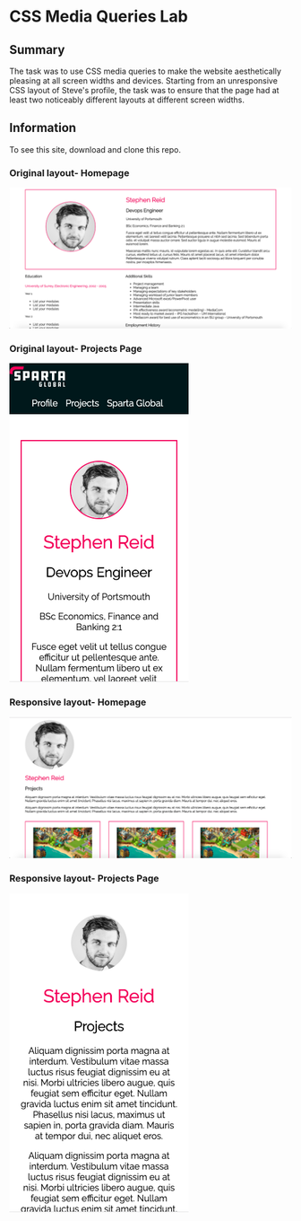 # CSS Media Queries Lab

## Summary

The task was to use CSS media queries to make the website aesthetically pleasing at all screen widths and devices. Starting from an unresponsive CSS layout of Steve's profile, the task was to ensure that the page had at least two noticeably different layouts at different screen widths.

 ## Information

 To see this site, download and clone this repo.


### Original layout- Homepage

![The original layout of the homepage](images/fullsize-profile.png)

### Original layout- Projects Page

![The original layout of the homepage](images/responsive-profile.png)

### Responsive layout- Homepage

![The original layout of the homepage](images/fullsize-projects.png)

### Responsive layout- Projects Page

![The original layout of the homepage](images/responsive-projects.png)
